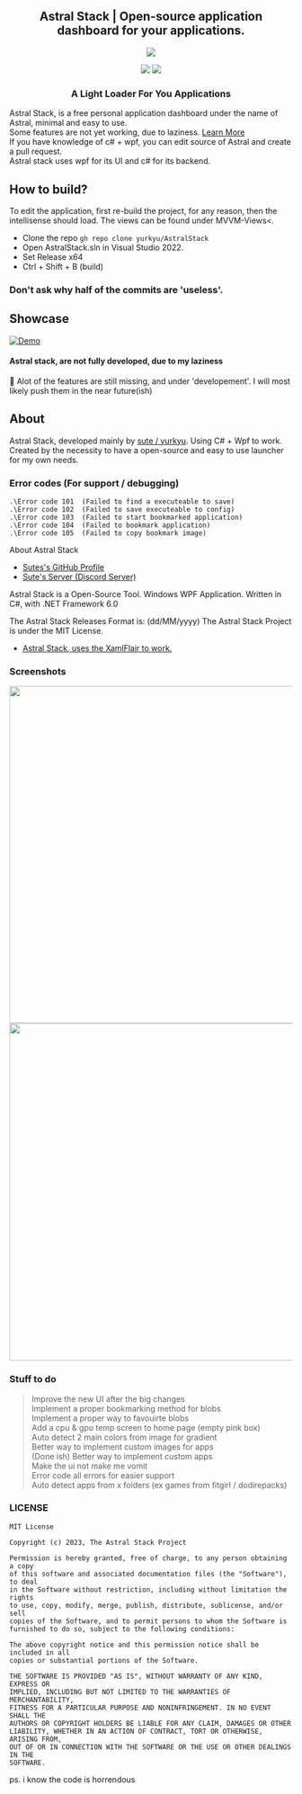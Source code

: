 <h2 align="center">Astral Stack | Open-source application dashboard for <bold>your</bold> applications.</h1>
<p align="center">
  <img src="https://media.discordapp.net/attachments/1120344018614747258/1124715126986113104/AstralStack.png?width=1016&height=156">
</p>
<p align="center">
<img src="https://dcbadge.vercel.app/api/shield/788840668654338080">
<a href="https://discord.gg/HBDjf9P5sP">
<img src="https://dcbadge.vercel.app/api/server/HBDjf9P5sP">
</a>
</p>
<h3 align="center">A Light Loader For You Applications</h3>

Astral Stack, is a free personal application dashboard under the name of Astral, minimal and easy to use. <br>
Some features are not yet working, due to laziness. [Learn More](link) <br>
If you have knowledge of c# + wpf, you can edit source of Astral and create a pull request. <br>
Astral stack uses wpf for its UI and c# for its backend.

## How to build?
To edit the application, first re-build the project, for any reason, then the intellisense should load. The views can be found under MVVM-Views<.
- Clone the repo `gh repo clone yurkyu/AstralStack`
- Open AstralStack.sln in Visual Studio 2022.
- Set Release x64
- Ctrl + Shift + B (build)

### Don't ask why half of the commits are 'useless'.

## Showcase

[![Demo](https://cdn.discordapp.com/attachments/1115532270892240939/1125133952512962590/demo5.gif)](https://cdn.discordapp.com/attachments/1115532270892240939/1125133656206348378/2023-07-02_21-37-13.mp4)


#### Astral stack, are not fully developed, due to my laziness <br>
🔴 Alot of the features are still missing, and under 'developement'. I will most likely push them in the near future(ish)</h4>

## About
Astral Stack, developed mainly by [sute / yurkyu](https://github.com/yurkyu). Using C# + Wpf to work.
Created by the necessity to have a open-source and easy to use launcher for <bold>my</bold> own needs.

### Error codes (For support / debugging)
```
.\Error code 101  (Failed to find a executeable to save)
.\Error code 102  (Failed to save executeable to config)
.\Error code 103  (Failed to start bookmarked application)
.\Error code 104  (Failed to bookmark application)
.\Error code 105  (Failed to copy bookmark image)
```


About Astral Stack

- [Sutes's GitHub Profile](https://github.com/yurkyu/)
- [Sute's Server (Discord Server)](https://discord.gg/SHZ53AJsSc)

Astral Stack is a Open-Source Tool.
Windows WPF Application.
Written in C#, with .NET Framework 6.0

The Astral Stack Releases Format is: (dd/MM/yyyy)
The Astral Stack Project is under the MIT License.

- [Astral Stack, uses the XamlFlair to work.](https://github.com/XamlFlair/XamlFlair)

### Screenshots
<img src="https://media.discordapp.net/attachments/1115532270892240939/1125134464570376343/Screenshot_270.png?width=753&height=493" width="600px">
<img src="https://media.discordapp.net/attachments/1115532270892240939/1125134464889127023/Screenshot_271.png?width=764&height=493" width="600px">


### Stuff to do
> Improve the new UI after the big changes <br>
> Implement a proper bookmarking method for blobs <br>
> Implement a proper way to favouirte blobs <br>
> Add a cpu & gpu temp screen to home page (empty pink box) <br>
> Auto detect 2 main colors from image for gradient <br>
> Better way to implement custom images for apps <br>
>(Done ish) Better way to implement custom apps <br>
> Make the ui not make me vomit <br>
> Error code all errors for easier support <br>
> Auto detect apps from x folders (ex games from fitgirl / dodirepacks) <br>


### LICENSE
```
MIT License

Copyright (c) 2023, The Astral Stack Project

Permission is hereby granted, free of charge, to any person obtaining a copy
of this software and associated documentation files (the "Software"), to deal
in the Software without restriction, including without limitation the rights
to use, copy, modify, merge, publish, distribute, sublicense, and/or sell
copies of the Software, and to permit persons to whom the Software is
furnished to do so, subject to the following conditions:

The above copyright notice and this permission notice shall be included in all
copies or substantial portions of the Software.

THE SOFTWARE IS PROVIDED "AS IS", WITHOUT WARRANTY OF ANY KIND, EXPRESS OR
IMPLIED, INCLUDING BUT NOT LIMITED TO THE WARRANTIES OF MERCHANTABILITY,
FITNESS FOR A PARTICULAR PURPOSE AND NONINFRINGEMENT. IN NO EVENT SHALL THE
AUTHORS OR COPYRIGHT HOLDERS BE LIABLE FOR ANY CLAIM, DAMAGES OR OTHER
LIABILITY, WHETHER IN AN ACTION OF CONTRACT, TORT OR OTHERWISE, ARISING FROM,
OUT OF OR IN CONNECTION WITH THE SOFTWARE OR THE USE OR OTHER DEALINGS IN THE
SOFTWARE.
```

ps. i know the code is horrendous
